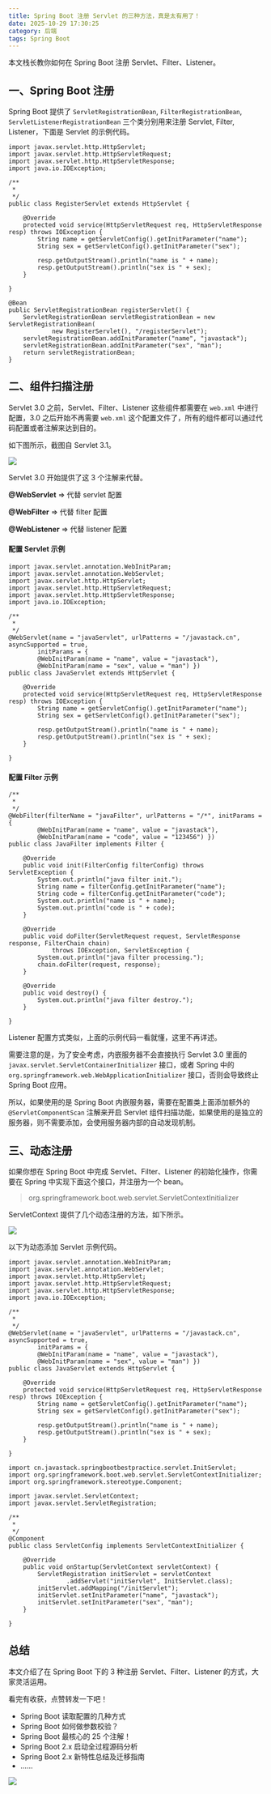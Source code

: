 ```yaml
---
title: Spring Boot 注册 Servlet 的三种方法，真是太有用了！
date: 2025-10-29 17:30:25
category: 后端
tags: Spring Boot
---
```


本文栈长教你如何在 Spring Boot 注册 Servlet、Filter、Listener。



## 一、Spring Boot 注册

Spring Boot 提供了 `ServletRegistrationBean`, `FilterRegistrationBean`, `ServletListenerRegistrationBean` 三个类分别用来注册 Servlet, Filter, Listener，下面是 Servlet 的示例代码。

```
import javax.servlet.http.HttpServlet;
import javax.servlet.http.HttpServletRequest;
import javax.servlet.http.HttpServletResponse;
import java.io.IOException;

/**
 * 
 */
public class RegisterServlet extends HttpServlet {

	@Override
	protected void service(HttpServletRequest req, HttpServletResponse resp) throws IOException {
		String name = getServletConfig().getInitParameter("name");
		String sex = getServletConfig().getInitParameter("sex");

		resp.getOutputStream().println("name is " + name);
		resp.getOutputStream().println("sex is " + sex);
	}

}

@Bean
public ServletRegistrationBean registerServlet() {
	ServletRegistrationBean servletRegistrationBean = new ServletRegistrationBean(
			new RegisterServlet(), "/registerServlet");
	servletRegistrationBean.addInitParameter("name", "javastack");
	servletRegistrationBean.addInitParameter("sex", "man");
	return servletRegistrationBean;
}
```

## 二、组件扫描注册

Servlet 3.0 之前，Servlet、Filter、Listener 这些组件都需要在 `web.xml` 中进行配置，3.0 之后开始不再需要 `web.xml` 这个配置文件了，所有的组件都可以通过代码配置或者注解来达到目的。

如下图所示，截图自 Servlet 3.1。

![](http://img.javastack.cn/18-8-28/48900950.jpg)

Servlet 3.0 开始提供了这 3 个注解来代替。

**@WebServlet** => 代替 servlet 配置

**@WebFilter** => 代替 filter 配置

**@WebListener** => 代替 listener 配置

#### 配置 Servlet 示例

```
import javax.servlet.annotation.WebInitParam;
import javax.servlet.annotation.WebServlet;
import javax.servlet.http.HttpServlet;
import javax.servlet.http.HttpServletRequest;
import javax.servlet.http.HttpServletResponse;
import java.io.IOException;

/**
 * 
 */
@WebServlet(name = "javaServlet", urlPatterns = "/javastack.cn", asyncSupported = true,
		initParams = {
		@WebInitParam(name = "name", value = "javastack"),
		@WebInitParam(name = "sex", value = "man") })
public class JavaServlet extends HttpServlet {

	@Override
	protected void service(HttpServletRequest req, HttpServletResponse resp) throws IOException {
		String name = getServletConfig().getInitParameter("name");
		String sex = getServletConfig().getInitParameter("sex");

		resp.getOutputStream().println("name is " + name);
		resp.getOutputStream().println("sex is " + sex);
	}

}
```

#### 配置 Filter 示例

```
/**
 * 
 */
@WebFilter(filterName = "javaFilter", urlPatterns = "/*", initParams = {
		@WebInitParam(name = "name", value = "javastack"),
		@WebInitParam(name = "code", value = "123456") })
public class JavaFilter implements Filter {

	@Override
	public void init(FilterConfig filterConfig) throws ServletException {
		System.out.println("java filter init.");
		String name = filterConfig.getInitParameter("name");
		String code = filterConfig.getInitParameter("code");
		System.out.println("name is " + name);
		System.out.println("code is " + code);
	}

	@Override
	public void doFilter(ServletRequest request, ServletResponse response, FilterChain chain)
			throws IOException, ServletException {
		System.out.println("java filter processing.");
		chain.doFilter(request, response);
	}

	@Override
	public void destroy() {
		System.out.println("java filter destroy.");
	}

}
```

Listener 配置方式类似，上面的示例代码一看就懂，这里不再详述。

需要注意的是，为了安全考虑，内嵌服务器不会直接执行 Servlet 3.0 里面的 `javax.servlet.ServletContainerInitializer` 接口，或者 Spring 中的 `org.springframework.web.WebApplicationInitializer` 接口，否则会导致终止 Spring Boot 应用。

所以，如果使用的是 Spring Boot 内嵌服务器，需要在配置类上面添加额外的 `@ServletComponentScan` 注解来开启 Servlet 组件扫描功能，如果使用的是独立的服务器，则不需要添加，会使用服务器内部的自动发现机制。

## 三、动态注册

如果你想在 Spring Boot 中完成 Servlet、Filter、Listener 的初始化操作，你需要在 Spring 中实现下面这个接口，并注册为一个 bean。

> org.springframework.boot.web.servlet.ServletContextInitializer

ServletContext 提供了几个动态注册的方法，如下所示。

![](http://img.javastack.cn/18-8-28/86108280.jpg)

以下为动态添加 Servlet 示例代码。

```
import javax.servlet.annotation.WebInitParam;
import javax.servlet.annotation.WebServlet;
import javax.servlet.http.HttpServlet;
import javax.servlet.http.HttpServletRequest;
import javax.servlet.http.HttpServletResponse;
import java.io.IOException;

/**
 * 
 */
@WebServlet(name = "javaServlet", urlPatterns = "/javastack.cn", asyncSupported = true,
		initParams = {
		@WebInitParam(name = "name", value = "javastack"),
		@WebInitParam(name = "sex", value = "man") })
public class JavaServlet extends HttpServlet {

	@Override
	protected void service(HttpServletRequest req, HttpServletResponse resp) throws IOException {
		String name = getServletConfig().getInitParameter("name");
		String sex = getServletConfig().getInitParameter("sex");

		resp.getOutputStream().println("name is " + name);
		resp.getOutputStream().println("sex is " + sex);
	}

}

import cn.javastack.springbootbestpractice.servlet.InitServlet;
import org.springframework.boot.web.servlet.ServletContextInitializer;
import org.springframework.stereotype.Component;

import javax.servlet.ServletContext;
import javax.servlet.ServletRegistration;

/**
 * 
 */
@Component
public class ServletConfig implements ServletContextInitializer {

	@Override
	public void onStartup(ServletContext servletContext) {
		ServletRegistration initServlet = servletContext
				.addServlet("initServlet", InitServlet.class);
		initServlet.addMapping("/initServlet");
		initServlet.setInitParameter("name", "javastack");
		initServlet.setInitParameter("sex", "man");
	}

}

```

## 总结

本文介绍了在 Spring Boot 下的 3 种注册 Servlet、Filter、Listener 的方式，大家灵活运用。

看完有收获，点赞转发一下吧！

- Spring Boot 读取配置的几种方式
- Spring Boot 如何做参数校验？
- Spring Boot 最核心的 25 个注解！
- Spring Boot 2.x 启动全过程源码分析
- Spring Boot 2.x 新特性总结及迁移指南
- ……

![](http://img.javastack.cn/wx_search_javastack.png)